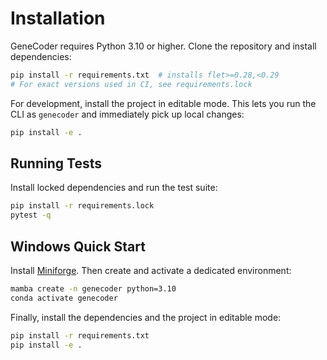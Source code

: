 # Installation

GeneCoder requires Python 3.10 or higher. Clone the repository and install dependencies:

```bash
pip install -r requirements.txt  # installs flet>=0.28,<0.29
# For exact versions used in CI, see requirements.lock
```

For development, install the project in editable mode. This lets you run the CLI
as `genecoder` and immediately pick up local changes:

```bash
pip install -e .
```

## Running Tests

Install locked dependencies and run the test suite:

```bash
pip install -r requirements.lock
pytest -q
```
## Windows Quick Start

Install [Miniforge](https://github.com/conda-forge/miniforge#miniforge3). Then create and activate a dedicated environment:

```bash
mamba create -n genecoder python=3.10
conda activate genecoder
```

Finally, install the dependencies and the project in editable mode:

```bash
pip install -r requirements.txt
pip install -e .
```

